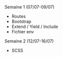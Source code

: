 Semaine 1 (07/07-09/07)
- Routes
- Bootstrap
- Extend / Yield / Include 
- Fichier env

Semaine 2 (12/07-16/07)
- SCSS